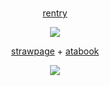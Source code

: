 # 

<p align="center">
<a href="https://rentry.co/worrn">rentry</a>
</p>


<p align="center">
<img src=https://64.media.tumblr.com/a6918ff262fc65990bcad41e9a1f0f65/ecefbd0890414f80-bf/s1280x1920/e0bea4a64c3ff788a8d0356aae8e4e8200038cad.gifv"()
" class="center">
</p>

<p align="center">
<a href="https://worn.straw.page">strawpage</a> + <a href="https://worn.atabook.org">atabook</a>
</p>



  
<p align="center">  
  <img src="https://komarev.com/ghpvc/?username=your-github-w-rn&color=ee2357&abbreviated=true&label=views ">
